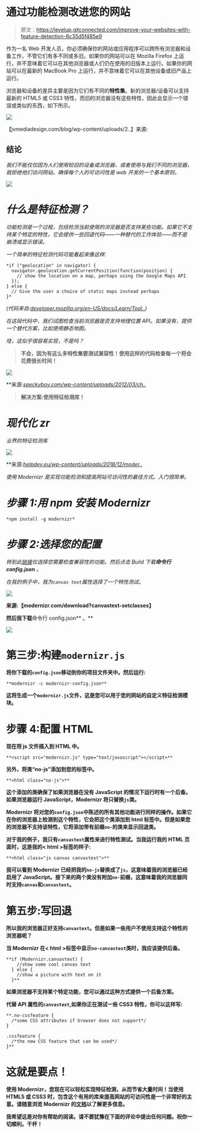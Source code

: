 # 通过功能检测改进您的网站

> 原文：<https://levelup.gitconnected.com/improve-your-websites-with-feature-detection-6c35d5f485e9>

作为一名 Web 开发人员，你必须确保你的网站或应用程序可以跨所有浏览器和设备工作，不管它们有多不同或多旧。如果你的网站可以在 Mozilla Firefox 上运行，并不意味着它可以在其他浏览器或人们仍在使用的旧版本上运行。如果你的网站可以在最新的 MacBook Pro 上运行，并不意味着它可以在其他设备或旧产品上运行。

浏览器和设备的差异主要是因为它们有不同的**特性集**。新的浏览器/设备可以支持最新的 HTML5 或 CSS3 特性，而旧的浏览器没有这些特性，因此会显示一个错误或类似的东西，如下所示。

![](img/64bbdbcb941e2c541c5f455fbe4403df.png)

【jvmediadesign.com/blog/wp-content/uploads/2..】来源:[](https://jvmediadesign.com/blog/wp-content/uploads/2017/10/linkedin-upgrade-min.jpg)

## **结论**

*我们不能仅仅因为人们使用较旧的设备或浏览器，或者使用与我们不同的浏览器，就拒绝他们访问网站。确保每个人的可访问性是 web 开发的一个基本原则。*

*![](img/8f83d6ad53c2c244e23e21fce8cef514.png)*

# *什么是特征检测？*

*功能检测是一个过程，包括检测当前使用的浏览器是否支持某些功能。如果它不支持某个特定的特性，它会提供一些回退代码——一种替代的工作体验——而不是崩溃或显示错误。*

*一个简单的特征检测代码可能看起来像这样:*

```
*if ("geolocation" in navigator) {
  navigator.geolocation.getCurrentPosition(function(position) {
    // show the location on a map, perhaps using the Google Maps API
  });
} else {
  // Give the user a choice of static maps instead perhaps
}*
```

*(代码来自:[developer.mozilla.org/en-US/docs/Learn/Tool..](https://developer.mozilla.org/en-US/docs/Learn/Tools_and_testing/Cross_browser_testing/Feature_detection))*

*在这段代码中，我们试图检查当前浏览器是否支持地理位置 API。如果没有，提供一个替代方案，比如使用静态地图。*

*哇，这似乎很容易实现，不是吗？*

> **不会，因为有这么多特性集要测试兼容性！使用这样的代码检查每一个将会花费很长时间！**

*![](img/6b35fdee488c0d0bce244198794b0afa.png)*

**来源:*[*speckyboy.com/wp-content/uploads/2012/03/ch..*](https://speckyboy.com/wp-content/uploads/2012/03/chart2.png)*

> ****解决方案:使用特征检测库！****

# *现代化 zr*

*业界的特征检测库*

*![](img/1f83367b72bbb38048e62b7eccb55b5a.png)*

**来源:*[*helpdev.eu/wp-content/uploads/2018/12/moder..*](https://helpdev.eu/wp-content/uploads/2018/12/modernizr.jpg)*

*使用 Modernizr 是实现功能检测和提高网站可访问性的最佳方式。入门很简单。*

# *步骤 1:用 npm 安装 Modernizr*

```
*npm install -g modernizr*
```

# *步骤 2:选择您的配置*

*转到此[链接](https://modernizr.com/download?canvastext-setclasses)仅选择您需要检查兼容性的功能。然后点击 Build 下载**命令行 config.json** 。*

*在我的例子中，我为`canvas text`属性选择了一个特性测试。*

*![](img/f8b193aebe68d09668d3d8379ac81f0b.png)*

**来源:【modernizr.com/download?canvastext-setclasses】[](https://modernizr.com/download?canvastext-setclasses)**

**然后我下载**命令行 config.json** 。**

**![](img/a42bd32ee94698d9d09cb8a9a3565d70.png)**

# **第三步:构建`modernizr.js`**

**将你下载的`config.json`移动到你的项目文件夹中。然后运行:**

```
**modernizr -c modernizr-config.json**
```

**这将生成一个`modernizr.js`文件，这是您可以用于您的网站的自定义特征检测模块。**

# **步骤 4:配置 HTML**

**现在将 js 文件插入到 HTML 中。**

```
**<script src="modernizr.js" type="text/javascript"></script>**
```

**另外，将类“no-js”添加到您的标签中。**

```
**<html class="no-js">**
```

**这个添加的类确保了如果浏览器在没有 JavaScript 的情况下运行时有一个后备。如果浏览器运行 JavaScript，Modernizr 将只替换`js`类。**

**Modernizr 将对您的`config.json`中陈述的所有其他功能进行同样的操作。如果它在你的浏览器上检测到这个特性，它会把这个类添加到 html 标签中。但是如果您的浏览器不支持该特性，它将添加带有前缀`no-`的类来显示回退类。**

**对于我的例子，我只有`canvastext`属性来进行特性测试。当我运行我的 HTML 页面时，这是我的< html >标签的样子:**

```
**<html class="js canvas canvastext">**
```

**我可以看到 Modernizr 已经把我的`no-js`替换成了`js`，这意味着我的浏览器已经启用了 JavaScript。接下来的两个类没有附加`no-`前缀，这意味着我的浏览器同时支持`canvas`和`canvastext`。**

# **第五步:写回退**

**所以我的浏览器正好支持`canvastext`。但是如果一些用户不使用支持这个特性的浏览器呢？**

**当 Modernizr 在< html >标签中显示`no-canvastext`类时，我应该提供后备。**

```
**if (Modernizr.canvastext) {
    //show some cool canvas text
  } else {
    //show a picture with text on it
  }**
```

**如果浏览器不支持某个特定功能，您可以通过这种方式提供一个后备方案。**

**代替 API 属性的`canvastext`,如果你正在测试一些 CSS3 特性，你可以这样写:**

```
**.no-cssfeature {
  /*some CSS attributes if browser does not support*/
}

.cssfeature {
  /*the new CSS feature that can be used*/
}**
```

# **这就是要点！**

**使用 Modernizr，您现在可以轻松实现特征检测，从而节省大量时间！当使用 HTML5 或 CSS3 时，包含这个有用的库来提高网站的可访问性是一个非常好的主意。请随意浏览 Modernizr 的[文档](https://modernizr.com/docs/)以了解更多信息。**

**我希望这是对你有帮助的阅读。请不要犹豫在下面的评论中提出任何问题。祝你一切顺利。干杯！**